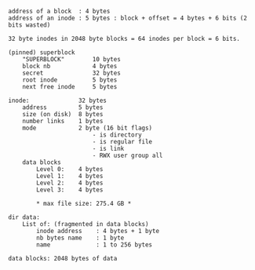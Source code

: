     address of a block  : 4 bytes
    address of an inode : 5 bytes : block + offset = 4 bytes + 6 bits (2 bits wasted)

    32 byte inodes in 2048 byte blocks = 64 inodes per block = 6 bits.

    (pinned) superblock
        "SUPERBLOCK"        10 bytes
        block nb            4 bytes
        secret              32 bytes
        root inode          5 bytes
        next free inode     5 bytes

    inode:              32 bytes
        address         5 bytes
        size (on disk)  8 bytes
        number links    1 bytes 
        mode            2 byte (16 bit flags)
                            - is directory
                            - is regular file
                            - is link
                            - RWX user group all
        data blocks     
            Level 0:    4 bytes
            Level 1:    4 bytes
            Level 2:    4 bytes
            Level 3:    4 bytes

            * max file size: 275.4 GB *

    dir data:
        List of: (fragmented in data blocks)
            inode address    : 4 bytes + 1 byte
            nb bytes name    : 1 byte
            name             : 1 to 256 bytes

    data blocks: 2048 bytes of data